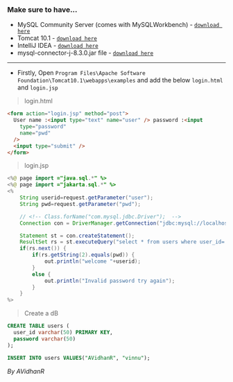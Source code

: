 ### Make sure to have...
- MySQL Community Server (comes with MySQLWorkbench) - [`download here`](https://dev.mysql.com/downloads/file/?id=526408)
- Tomcat 10.1 - [`download here`](https://dlcdn.apache.org/tomcat/tomcat-10/v10.1.23/bin/apache-tomcat-10.1.23.exe)
- IntelliJ IDEA - [`download here`](https://www.jetbrains.com/idea/download/download-thanks.html?platform=windows&code=IIC)
- mysql-connector-j-8.3.0.jar file - [`download here`](https://dev.mysql.com/downloads/file/?id=525082)
----
- Firstly, Open `Program Files\Apache Software Foundation\Tomcat10.1\webapps\examples` and add the below `login.html` and `login.jsp` 
> login.html
```html
<form action="login.jsp" method="post">
  User name :<input type="text" name="user" /> password :<input
    type="password"
    name="pwd"
  />
  <input type="submit" />
</form>

```

> login.jsp

```java
<%@ page import ="java.sql.*" %> 
<%@ page import ="jakarta.sql.*" %> 
<% 
    String userid=request.getParameter("user"); 
    String pwd=request.getParameter("pwd");

    // <!-- Class.forName("com.mysql.jdbc.Driver");  -->
    Connection con = DriverManager.getConnection("jdbc:mysql://localhost:3306/test","root","root");

    Statement st = con.createStatement(); 
    ResultSet rs = st.executeQuery("select * from users where user_id='"+userid+"'"); 
    if(rs.next()) {
        if(rs.getString(2).equals(pwd)) {
            out.println("welcome "+userid); 
        } 
        else { 
            out.println("Invalid password try again"); 
        }
    } 
%>

```
> Create a dB

```sql
CREATE TABLE users (
  user_id varchar(50) PRIMARY KEY,
  password varchar(50)
);

INSERT INTO users VALUES("AVidhanR", "vinnu");

```


_By AVidhanR_
